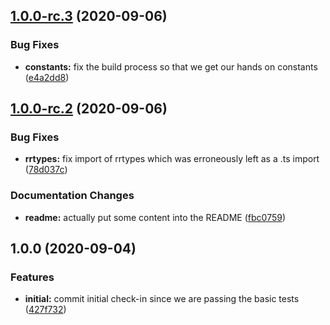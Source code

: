 ## [1.0.0-rc.3](https://github.com/RobertFischer/fetch-dns/compare/v1.0.0-rc.2...v1.0.0-rc.3) (2020-09-06)


### Bug Fixes

* **constants:** fix the build process so that we get our hands on constants ([e4a2dd8](https://github.com/RobertFischer/fetch-dns/commit/e4a2dd835dc2733a6df68a4c02ed444b461e4707))

## [1.0.0-rc.2](https://github.com/RobertFischer/fetch-dns/compare/v1.0.0-rc.1...v1.0.0-rc.2) (2020-09-06)

### Bug Fixes

* **rrtypes:** fix import of rrtypes which was erroneously left as a .ts import ([78d037c](https://github.com/RobertFischer/fetch-dns/commit/78d037cc178ee1216645ebd915f96045108f782c))

### Documentation Changes

* **readme:** actually put some content into the README ([fbc0759](https://github.com/RobertFischer/fetch-dns/commit/fbc075981f4b78210aa1e6361ce90b0c8cfcc9bf))

## 1.0.0 (2020-09-04)

### Features

* **initial:** commit initial check-in since we are passing the basic tests ([427f732](https://github.com/RobertFischer/fetch-dns/commit/427f732a70b1efc135d96e53522a8be4be3c6d62))
